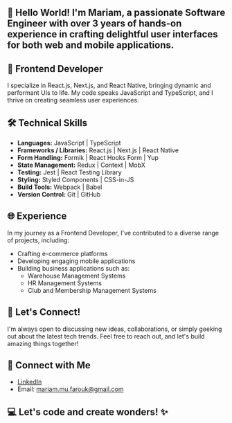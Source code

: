## 👋 Hello World! I'm Mariam, a passionate Software Engineer with over 3 years of hands-on experience in crafting delightful user interfaces for both web and mobile applications.

## 🚀 Frontend Developer
I specialize in React.js, Next.js, and React Native, bringing dynamic and performant UIs to life. My code speaks JavaScript and TypeScript, and I thrive on creating seamless user experiences.

## 🛠️ Technical Skills
- **Languages:** JavaScript | TypeScript
- **Frameworks / Libraries:** React.js | Next.js | React Native
- **Form Handling:** Formik | React Hooks Form | Yup
- **State Management:** Redux | Context | MobX
- **Testing:** Jest | React Testing Library
- **Styling:** Styled Components | CSS-in-JS
- **Build Tools:** Webpack | Babel
- **Version Control:** Git | GitHub

## 🌐 Experience
In my journey as a Frontend Developer, I've contributed to a diverse range of projects, including:
- Crafting e-commerce platforms
- Developing engaging mobile applications
- Building business applications such as:
  - Warehouse Management Systems
  - HR Management Systems
  - Club and Membership Management Systems

## 💬 Let's Connect!
I'm always open to discussing new ideas, collaborations, or simply geeking out about the latest tech trends. Feel free to reach out, and let's build amazing things together!

## 🔗 Connect with Me
- [LinkedIn](https://www.linkedin.com/in/mariamfarouk/)
- Email: mariam.mu.farouk@gmail.com

## 💻 Let's code and create wonders! ✨
